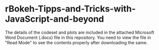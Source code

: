 # rBokeh-Tipps-and-Tricks-with-JavaScript-and-beyond

The details of the codeset and plots are included in the attached Microsoft Word Document (.docx) file in this repository. 
You need to view the file in "Read Mode" to see the contents properly after downloading the same.
